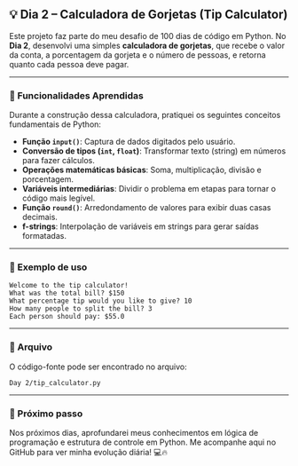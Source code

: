 
## 💡 Dia 2 – Calculadora de Gorjetas (Tip Calculator)

Este projeto faz parte do meu desafio de 100 dias de código em Python. No **Dia 2**, desenvolvi uma simples **calculadora de gorjetas**, que recebe o valor da conta, a porcentagem da gorjeta e o número de pessoas, e retorna quanto cada pessoa deve pagar.

---

### 🔧 Funcionalidades Aprendidas

Durante a construção dessa calculadora, pratiquei os seguintes conceitos fundamentais de Python:

* **Função `input()`**: Captura de dados digitados pelo usuário.
* **Conversão de tipos (`int`, `float`)**: Transformar texto (string) em números para fazer cálculos.
* **Operações matemáticas básicas**: Soma, multiplicação, divisão e porcentagem.
* **Variáveis intermediárias**: Dividir o problema em etapas para tornar o código mais legível.
* **Função `round()`**: Arredondamento de valores para exibir duas casas decimais.
* **f-strings**: Interpolação de variáveis em strings para gerar saídas formatadas.

---

### 📌 Exemplo de uso

```plaintext
Welcome to the tip calculator!
What was the total bill? $150
What percentage tip would you like to give? 10
How many people to split the bill? 3
Each person should pay: $55.0
```

---

### 📁 Arquivo

O código-fonte pode ser encontrado no arquivo:

```
Day 2/tip_calculator.py
```

---

### 🚀 Próximo passo

Nos próximos dias, aprofundarei meus conhecimentos em lógica de programação e estrutura de controle em Python. Me acompanhe aqui no GitHub para ver minha evolução diária! 💻🔥
